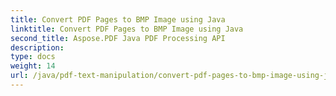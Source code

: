 ```yaml
---
title: Convert PDF Pages to BMP Image using Java
linktitle: Convert PDF Pages to BMP Image using Java
second_title: Aspose.PDF Java PDF Processing API
description: 
type: docs
weight: 14
url: /java/pdf-text-manipulation/convert-pdf-pages-to-bmp-image-using-java/
---
```


